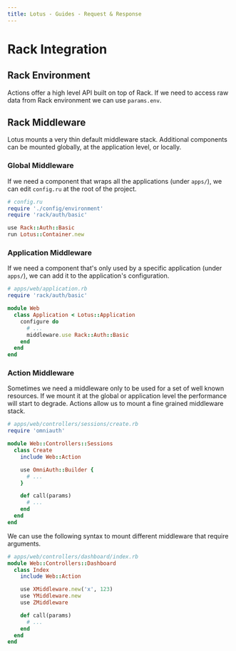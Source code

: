 ```yaml
---
title: Lotus - Guides - Request & Response
---
```


# Rack Integration

## Rack Environment

Actions offer a high level API built on top of Rack.
If we need to access raw data from Rack environment we can use `params.env`.

## Rack Middleware

Lotus mounts a very thin default middleware stack.
Additional components can be mounted globally, at the application level, or locally.

### Global Middleware

If we need a component that wraps all the applications (under `apps/`), we can edit `config.ru` at the root of the project.

```ruby
# config.ru
require './config/environment'
require 'rack/auth/basic'

use Rack::Auth::Basic
run Lotus::Container.new
```

### Application Middleware

If we need a component that's only used by a specific application (under `apps/`), we can add it to the application's configuration.

```ruby
# apps/web/application.rb
require 'rack/auth/basic'

module Web
  class Application < Lotus::Application
    configure do
      # ...
      middleware.use Rack::Auth::Basic
    end
  end
end
```

### Action Middleware

Sometimes we need a middleware only to be used for a set of well known resources.
If we mount it at the global or application level the performance will start to degrade.
Actions allow us to mount a fine grained middleware stack.

```ruby
# apps/web/controllers/sessions/create.rb
require 'omniauth'

module Web::Controllers::Sessions
  class Create
    include Web::Action

    use OmniAuth::Builder {
      # ...
    }

    def call(params)
      # ...
    end
  end
end
```

We can use the following syntax to mount different middleware that require arguments.

```ruby
# apps/web/controllers/dashboard/index.rb
module Web::Controllers::Dashboard
  class Index
    include Web::Action

    use XMiddleware.new('x', 123)
    use YMiddleware.new
    use ZMiddleware

    def call(params)
      # ...
    end
  end
end
```
